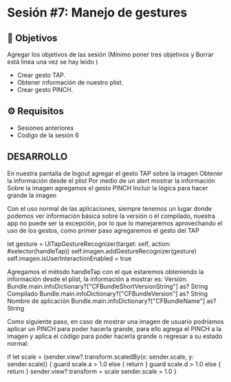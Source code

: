 
# Sesión #7: Manejo de gestures

## :dart: Objetivos

Agregar los objetivos de las sesión (Mínimo poner tres objetivos y Borrar está linea una vez se hay leido )

- Crear gesto TAP.
- Obtener información de nuestro plist.
- Crear gesto PINCH.


## ⚙ Requisitos

+ Sesiones anteriores
+ Codigo de la sesión 6


## DESARROLLO

En nuestra pantalla de logout agregar el gesto TAP sobre la imagen
Obtener la información desde el plist
Por medio de un alert mostrar la información
Sobre la imagen agregamos el gesto PINCH
Incluir la lógica para hacer grande la imagen

Con el uso normal de las aplicaciones, siempre tenemos un lugar donde podemos ver información básica sobre la versión o el compilado, nuestra app no puede ser la excepción, por lo que lo manejaremos aprovechando el uso de los gestos, como primer paso agregaremos el gesto del TAP

let gesture = UITapGestureRecognizer(target: self, action: #selector(handleTap))
self.imagen.addGestureRecognizer(gesture)
self.imagen.isUserInteractionEnabled = true

Agregamos el método handleTap con el que estaremos obteniendo la información desde el plist, la información a mostrar es:
Versión: 
Bundle.main.infoDictionary?["CFBundleShortVersionString"] as? String
Compilado
Bundle.main.infoDictionary?["CFBundleVersion"] as? String
Nombre de aplicación
Bundle.main.infoDictionary?["CFBundleName"] as? String	



Como siguiente paso, en caso de mostrar una imagen de usuario podríamos aplicar un PINCH para poder hacerla grande, para ello agrega el PINCH a la imagen y aplica el código para poder hacerla grande o regresar a su estado normal:

if let scale = (sender.view?.transform.scaledBy(x: sender.scale, y: sender.scale)) {
            guard scale.a > 1.0 else { return }
            guard scale.d > 1.0 else { return }
             sender.view?.transform = scale
            sender.scale = 1.0
 }





